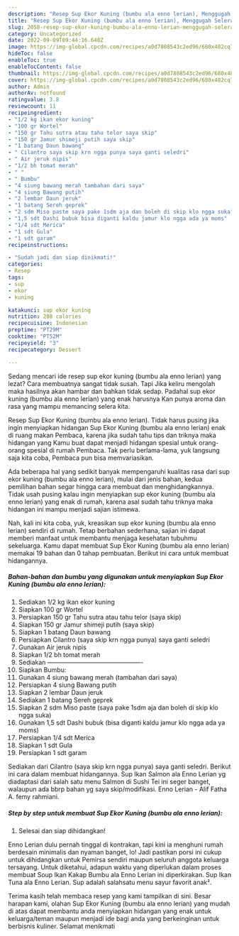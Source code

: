 ```yaml
---
description: "Resep Sup Ekor Kuning (bumbu ala enno lerian), Menggugah Selera"
title: "Resep Sup Ekor Kuning (bumbu ala enno lerian), Menggugah Selera"
slug: 2058-resep-sup-ekor-kuning-bumbu-ala-enno-lerian-menggugah-selera
category: Uncategorized
date: 2022-09-09T09:44:16.640Z
image: https://img-global.cpcdn.com/recipes/a0d7808543c2ed96/680x482cq70/sup-ekor-kuning-bumbu-ala-enno-lerian-foto-resep-utama.jpg
hideToc: false
enableToc: true
enableTocContent: false
thumbnail: https://img-global.cpcdn.com/recipes/a0d7808543c2ed96/680x482cq70/sup-ekor-kuning-bumbu-ala-enno-lerian-foto-resep-utama.jpg
cover: https://img-global.cpcdn.com/recipes/a0d7808543c2ed96/680x482cq70/sup-ekor-kuning-bumbu-ala-enno-lerian-foto-resep-utama.jpg
author: Admin
authorAv: notfound
ratingvalue: 3.8
reviewcount: 11
recipeingredient:
- "1/2 kg ikan ekor kuning"
- "100 gr Wortel"
- "150 gr Tahu sutra atau tahu telor saya skip"
- "150 gr Jamur shimeji putih saya skip"
- "1 batang Daun bawang"
- " Cilantro saya skip krn ngga punya saya ganti seledri"
- " Air jeruk nipis"
- "1/2 bh tomat merah"
- " "
- " Bumbu"
- "4 siung bawang merah tambahan dari saya"
- "4 siung Bawang putih"
- "2 lembar Daun jeruk"
- "1 batang Sereh geprek"
- "2 sdm Miso paste saya pake 1sdm aja dan boleh di skip klo ngga suka"
- "1,5 sdt Dashi bubuk bisa diganti kaldu jamur klo ngga ada ya moms"
- "1/4 sdt Merica"
- "1 sdt Gula"
- "1 sdt garam"
recipeinstructions:

- "Sudah jadi dan siap dinikmati!"
categories:
- Resep
tags:
- sup
- ekor
- kuning

katakunci: sup ekor kuning 
nutrition: 208 calories
recipecuisine: Indonesian
preptime: "PT29M"
cooktime: "PT52M"
recipeyield: "3"
recipecategory: Dessert

---
```



Sedang mencari ide resep sup ekor kuning (bumbu ala enno lerian) yang lezat? Cara membuatnya sangat tidak susah. Tapi Jika keliru mengolah maka hasilnya akan hambar dan bahkan tidak sedap. Padahal sup ekor kuning (bumbu ala enno lerian) yang enak harusnya Kan punya aroma dan rasa yang mampu memancing selera kita.


Resep Sup Ekor Kuning (bumbu ala enno lerian). Tidak harus pusing jika ingin menyiapkan hidangan Sup Ekor Kuning (bumbu ala enno lerian) enak di ruang makan Pembaca, karena jika sudah tahu tips dan triknya maka hidangan yang Kamu buat dapat menjadi hidangan spesial untuk orang-orang spesial di rumah Pembaca. Tak perlu berlama-lama, yuk langsung saja kita coba, Pembaca pun bisa memvariasikan.

Ada beberapa hal yang sedikit banyak mempengaruhi kualitas rasa dari sup ekor kuning (bumbu ala enno lerian), mulai dari jenis bahan, kedua pemilihan bahan segar hingga cara membuat dan menghidangkannya. Tidak usah pusing kalau ingin menyiapkan sup ekor kuning (bumbu ala enno lerian) yang enak di rumah, karena asal sudah tahu triknya maka hidangan ini mampu menjadi sajian istimewa.


Nah, kali ini kita coba, yuk, kreasikan sup ekor kuning (bumbu ala enno lerian) sendiri di rumah. Tetap berbahan sederhana, sajian ini dapat memberi manfaat untuk membantu menjaga kesehatan tubuhmu sekeluarga. Kamu dapat membuat Sup Ekor Kuning (bumbu ala enno lerian) memakai 19 bahan dan 0 tahap pembuatan. Berikut ini cara untuk membuat hidangannya.

<!--inarticleads1-->

##### Bahan-bahan dan bumbu yang digunakan untuk menyiapkan Sup Ekor Kuning (bumbu ala enno lerian):

1. Sediakan 1/2 kg ikan ekor kuning
1. Siapkan 100 gr Wortel
1. Persiapkan 150 gr Tahu sutra atau tahu telor (saya skip)
1. Siapkan 150 gr Jamur shimeji putih (saya skip)
1. Siapkan 1 batang Daun bawang
1. Persiapkan  Cilantro (saya skip krn ngga punya) saya ganti seledri
1. Gunakan  Air jeruk nipis
1. Siapkan 1/2 bh tomat merah
1. Sediakan  ———————————————-
1. Siapkan  Bumbu:
1. Gunakan 4 siung bawang merah (tambahan dari saya)
1. Persiapkan 4 siung Bawang putih
1. Siapkan 2 lembar Daun jeruk
1. Sediakan 1 batang Sereh geprek
1. Siapkan 2 sdm Miso paste (saya pake 1sdm aja dan boleh di skip klo ngga suka)
1. Gunakan 1,5 sdt Dashi bubuk (bisa diganti kaldu jamur klo ngga ada ya moms)
1. Persiapkan 1/4 sdt Merica
1. Siapkan 1 sdt Gula
1. Persiapkan 1 sdt garam


Sediakan dari Cilantro (saya skip krn ngga punya) saya ganti seledri. Berikut ini cara dalam membuat hidangannya. Sup Ikan Salmon ala Enno Lerian yg diadaptasi dari salah satu menu Salmon di Sushi Tei ini seger banget, walaupun ada bbrp bahan yg saya skip/modifikasi. Enno Lerian - Alif Fatha A. femy rahmiani. 

<!--inarticleads2-->

##### Step by step untuk membuat Sup Ekor Kuning (bumbu ala enno lerian):


1. Selesai dan siap dihidangkan!

Enno Lerian dulu pernah tinggal di kontrakan, tapi kini ia menghuni rumah berdesain minimalis dan nyaman banget, lo! Jadi pastikan porsi ini cukup untuk dihidangkan untuk Pemirsa sendiri maupun seluruh anggota keluarga tersayang. Untuk diketahui, adapun waktu yang diperlukan dalam proses membuat Soup Ikan Kakap Bumbu ala Enno Lerian ini diperkirakan. Sup Ikan Tuna ala Enno Lerian. Sup adalah salahsatu menu sayur favorit anak². 

Terima kasih telah membaca resep yang kami tampilkan di sini. Besar harapan kami, olahan Sup Ekor Kuning (bumbu ala enno lerian) yang mudah di atas dapat membantu anda menyiapkan hidangan yang enak untuk keluarga/teman maupun menjadi ide bagi anda yang berkeinginan untuk berbisnis kuliner. Selamat menikmati
